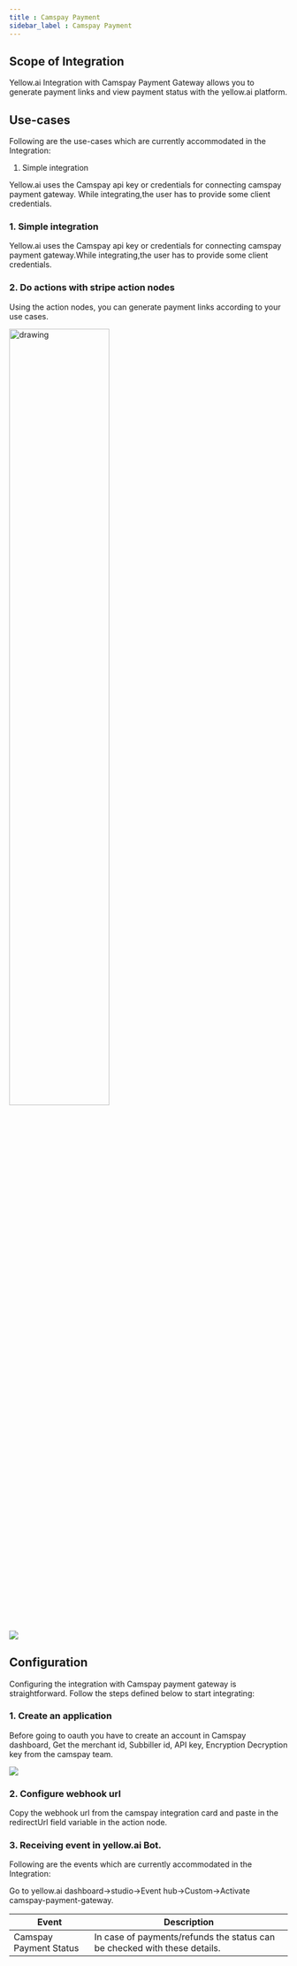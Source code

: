 ```yaml
---
title : Camspay Payment
sidebar_label : Camspay Payment
---
```


## Scope of Integration

Yellow.ai Integration with Camspay Payment Gateway allows you to generate payment links and view payment status with the yellow.ai platform.

## Use-cases 

Following are the use-cases which are currently accommodated in the Integration:

1. Simple integration

Yellow.ai uses the Camspay  api key or credentials for connecting camspay payment gateway. While integrating,the user has to provide some client credentials.

### 1. Simple integration
Yellow.ai uses the Camspay  api key or credentials for connecting camspay payment gateway.While integrating,the user has to provide some client credentials. 

### 2. Do actions with stripe action nodes
Using the action nodes, you can generate payment links according to your use cases.

<img src="https://i.imgur.com/wZHyTdt.png" alt="drawing" width="60%"/>

![](https://i.imgur.com/yhnsDTc.png)

## Configuration

Configuring the integration with Camspay payment gateway is straightforward. Follow the steps defined below to start integrating:

### 1. Create an application
Before going to oauth you have to create an account in Camspay dashboard, Get the merchant id, Subbiller id, API key, Encryption Decryption key from the camspay team.

![](https://i.imgur.com/NHksd6m.png)

### 2. Configure webhook url
Copy the webhook url from the camspay integration card and paste in the redirectUrl field variable in the action node.

### 3. Receiving event in yellow.ai Bot.
Following are the events which are currently accommodated in the Integration:

Go to yellow.ai dashboard->studio->Event hub->Custom->Activate camspay-payment-gateway.


Event | Description
----- | -----------
Camspay Payment Status | In case of payments/refunds the status can be checked with these details.
